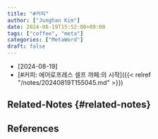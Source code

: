 ```yaml
---
title: "#커피"
author: ["Junghan Kim"]
date: 2024-08-19T15:52:00+09:00
tags: ["coffee", "meta"]
categories: ["MetaWord"]
draft: false
---
```


-   [2024-08-19]
-   [#커피: 에어로프레스 셀프 까페:의 시작]({{< relref "/notes/20240819T155045.md" >}})


## Related-Notes {#related-notes}

## References

<style>.csl-entry{text-indent: -1.5em; margin-left: 1.5em;}</style><div class="csl-bib-body">
</div>
